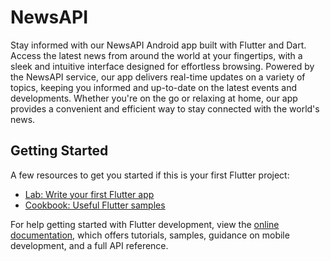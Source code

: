 # NewsAPI

Stay informed with our NewsAPI Android app built with Flutter and Dart. Access the latest news from around the world at your fingertips, with a sleek and intuitive interface designed for effortless browsing. Powered by the NewsAPI service, our app delivers real-time updates on a variety of topics, keeping you informed and up-to-date on the latest events and developments. Whether you're on the go or relaxing at home, our app provides a convenient and efficient way to stay connected with the world's news.

## Getting Started
A few resources to get you started if this is your first Flutter project:

- [Lab: Write your first Flutter app](https://docs.flutter.dev/get-started/codelab)
- [Cookbook: Useful Flutter samples](https://docs.flutter.dev/cookbook)

For help getting started with Flutter development, view the
[online documentation](https://docs.flutter.dev/), which offers tutorials,
samples, guidance on mobile development, and a full API reference.

